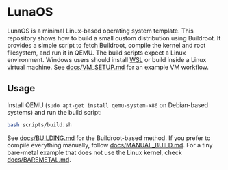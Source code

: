 # LunaOS

LunaOS is a minimal Linux-based operating system template. This repository shows
how to build a small custom distribution using Buildroot. It provides a simple
script to fetch Buildroot, compile the kernel and root filesystem, and run it in
QEMU. The build scripts expect a Linux environment. Windows users should install
[WSL](https://learn.microsoft.com/windows/wsl/) or build inside a Linux virtual
machine. See [docs/VM_SETUP.md](docs/VM_SETUP.md) for an example VM workflow.

## Usage
Install QEMU (`sudo apt-get install qemu-system-x86` on Debian-based systems) and run the build script:
```bash
bash scripts/build.sh
```

See [docs/BUILDING.md](docs/BUILDING.md) for the Buildroot-based method. If you prefer to compile everything manually, follow [docs/MANUAL_BUILD.md](docs/MANUAL_BUILD.md).
For a tiny bare-metal example that does not use the Linux kernel, check
[docs/BAREMETAL.md](docs/BAREMETAL.md).
